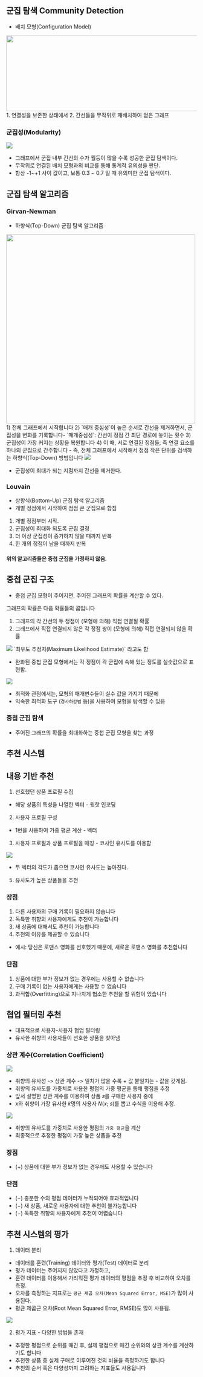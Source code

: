 ## 군집 탐색 Community Detection
- 배치 모형(Configuration Model)
<img src=image/Configuration.png width=600 height = 200> 
1. 연결성을 보존한 상태에서
2. 간선들을 무작위로 재배치하여 얻은 그래프

###  군집성(Modularity)
<img src=image/modul.PNG>
 
- 그래프에서 군집 내부 간선의 수가 월등이 많을 수록 성공한 군집 탐색이다.
- 무작위로 연결된 배치 모형과의 비교를 통해 통계적 유의성을 판단.
- 항상 -1~+1 사이 값이고, 보통 0.3 ~ 0.7 일 때 유의미한 군집 탐색이다.

## 군집 탐색 알고리즘

### Girvan-Newman
- 하향식(Top-Down) 군집 탐색 알고리즘
 
<img src=image/girvan.png  width=500 height = 500> 
1) 전체 그래프에서 시작합니다
2) `매개 중심성`이 높은 순서로 간선을 제거하면서, 군집성을 변화를 기록합니다- `매개중심성`: 간선이 정점 간 최단 경로에 놓이는 횟수
3) 군집성이 가장 커지는 상황을 복원합니다
4) 이 때, 서로 연결된 정점들, 즉 연결 요소를 하나의 군집으로 간주합니다
- 즉, 전체 그래프에서 시작해서 점점 작은 단위를 검색하는 하향식(Top-Down) 방법입니다

<img src=image/newman.PNG> 
 
- 군집성이 최대가 되는 지점까지 간선을 제거한다.

###  Louvain
- 상향식(Bottom-Up) 군집 탐색 알고리즘
- 개별 정점에서 시작하여 점점 큰 군집으로 합침
1. 개별 정점부터 시작.
2. 군집성이 최대화 되도록 군집 결정
3. 더 이상 군집성이 증가하지 않을 때까지 반복
4. 한 개의 정점이 남을 때까지 반복

#### 위의 알고리즘들은 중첩 군집을 가정하지 않음.

## 중첩 군집 구조
- 중첩 군집 모형이 주어지면, 주어진 그래프의 확률을 계산할 수 있다.

그래프의 확률은 다음 확률들의 곱입니다
1) 그래프의 각 간선의 두 정점이 (모형에 의해) 직접 연결될 확률
2) 그래프에서 직접 연결되지 않은 각 정점 쌍이 (모형에 의해) 직접 연결되지 않을 확률
<img src=image/nesting.PNG>
`최우도 추정치(Maximum Likelihood Estimate)` 라고도 함

- 완화된 중첩 군집 모형에서는 각 정점이 각 군집에 속해 있는 정도를 실숫값으로 표현함.
<img src=image/ease.PNG>
 
- 최적화 관점에서는, 모형의 매개변수들이 실수 값을 가지기 때문에
- 익숙한 최적화 도구 (`경사하강법` 등)을 사용하여 모형을 탐색할 수 있음

### 중첩 군집 탐색
- 주어진 그래프의 확률을 최대화하는 중첩 군집 모형을 찾는 과정

## 추천 시스템

## 내용 기반 추천
1. 선호했던 상품 프로필 수집
- 해당 상품의 특성을 나열한 벡터 - 웟핫 인코딩
2. 사용자 프로필 구성
- 1번을 사용하여 가중 평균 계산 - 벡터
3. 사용자 프로필과 상품 프로필을 매칭 - 코사인 유사도를 이용함
<img src=image/cos.PNG>
 
- 두 벡터의 각도가 좁으면 코사인 유사도는 높아진다.
5. 유사도가 높은 상품들을 추천

### 장점
1. 다른 사용자의 구매 기록이 필요하지 않습니다
2. 독특한 취향의 사용자에게도 추천이 가능합니다
3. 새 상품에 대해서도 추천이 가능합니다
4. 추천의 이유를 제공할 수 있습니다
- 예시: 당신은 로맨스 영화를 선호했기 때문에, 새로운 로맨스 영화를 추천합니다

### 단점
1. 상품에 대한 부가 정보가 없는 경우에는 사용할 수 없습니다
2. 구매 기록이 없는 사용자에게는 사용할 수 없습니다
3. 과적합(Overfitting)으로 지나치게 협소한 추천을 할 위험이 있습니다

## 협업 필터링 추천
- 대표적으로 사용자-사용자 협업 필터링
- 유사한 취향의 사용자들이 선호한 상품을 찾아냄

### 상관 계수(Correlation Coefficient)
<img src=image/correlation.PNG>
 
- 취향의 유사성 -> 상관 계수 -> 일치가 많을 수록 + 값 불일치는 - 값을 갖게됨.
- 취향의 유사도를 가중치로 사용한 평점의 가중 평균을 통해 평점을 추정
- 앞서 설명한 상관 계수를 이용하여 상품 𝑠를 구매한 사용자 중에
- 𝑥와 취향이 가장 유사한 𝑘명의 사용자 𝑁(𝑥; 𝑠)를 뽑고 수식을 이용해 추정.
<img src=image/sin.PNG>
 
- 취향의 유사도를 가중치로 사용한 평점의 `가중 평균`을 계산
- 최종적으로 추정한 평점이 가장 높은 상품을 추천

### 장점
- (+) 상품에 대한 부가 정보가 없는 경우에도 사용할 수 있습니다

### 단점
- (−) 충분한 수의 평점 데이터가 누적되어야 효과적입니다
- (−) 새 상품, 새로운 사용자에 대한 추천이 불가능합니다
- (−) 독특한 취향의 사용자에게 추천이 어렵습니다

## 추천 시스템의 평가
1. 데이터 분리
  - 데이터를 훈련(Training) 데이터와 평가(Test) 데이터로 분리
  - 평가 데이터는 주어지지 않았다고 가정하고,
  - 훈련 데이터를 이용해서 가리워진 평가 데이터의 평점을 추정 후 비교하여 오차를 측정.
  - 오차를 측정하는 지표로는 `평균 제곱 오차(Mean Squared Error, MSE)`가 많이 사용된다.
  - 평균 제곱근 오차(Root Mean Squared Error, RMSE)도 많이 사용됨.
<img src=image/rmse.PNG>

2. 평가 지표 - 다양한 방법들 존재
- 추정한 평점으로 순위를 매긴 후, 실제 평점으로 매긴 순위와의 상관 계수를 계산하기도 합니다
- 추천한 상품 중 실제 구매로 이루어진 것의 비율을 측정하기도 합니다
- 추천의 순서 혹은 다양성까지 고려하는 지표들도 사용됩니다



